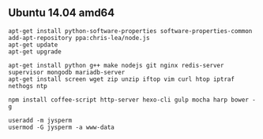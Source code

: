 ## Ubuntu 14.04 amd64

    apt-get install python-software-properties software-properties-common
    add-apt-repository ppa:chris-lea/node.js
    apt-get update
    apt-get upgrade

    apt-get install python g++ make nodejs git nginx redis-server supervisor mongodb mariadb-server
    apt-get install screen wget zip unzip iftop vim curl htop iptraf nethogs ntp

    npm install coffee-script http-server hexo-cli gulp mocha harp bower -g

    useradd -m jysperm
    usermod -G jysperm -a www-data
